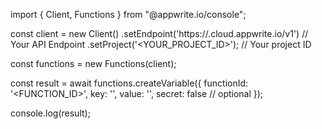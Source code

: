 import { Client, Functions } from "@appwrite.io/console";

const client = new Client()
    .setEndpoint('https://<REGION>.cloud.appwrite.io/v1') // Your API Endpoint
    .setProject('<YOUR_PROJECT_ID>'); // Your project ID

const functions = new Functions(client);

const result = await functions.createVariable({
    functionId: '<FUNCTION_ID>',
    key: '<KEY>',
    value: '<VALUE>',
    secret: false // optional
});

console.log(result);
